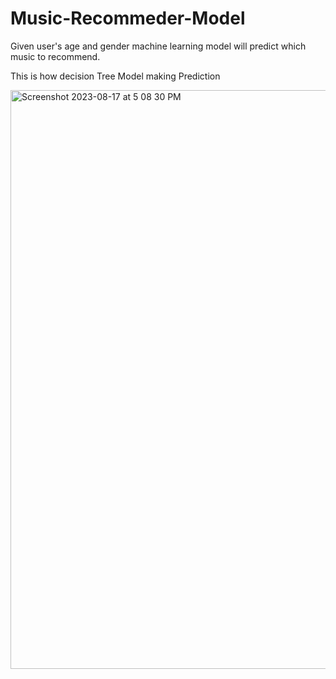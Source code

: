 # Music-Recommeder-Model
Given user's age and gender machine learning model will predict which music to recommend.

This is how decision Tree Model making Prediction

<img width="926" alt="Screenshot 2023-08-17 at 5 08 30 PM" src="https://github.com/KrishKanojia/Music-Recommeder-Model/assets/75294518/b490a3e9-271d-442d-9b17-e6752d6e81fc">
